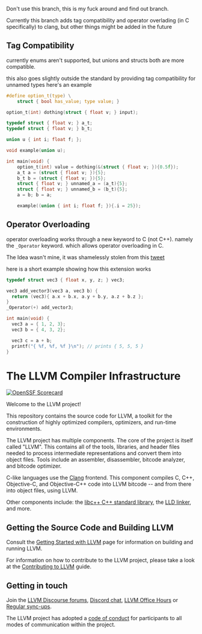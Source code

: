 Don't use this branch, this is my fuck around and find out branch.

Currently this branch adds tag compatibility and operator overlading (in C specifically) to clang,
but other things might be added in the future

## Tag Compatibility
currently enums aren't supported, but unions and structs both are more compatible.

this also goes slightly outside the standard by providing tag compatibility for unnamed types
here's an example 

```c
#define option_t(type) \
    struct { bool has_value; type value; }

option_t(int) dothing(struct { float v; } input);

typedef struct { float v; } a_t;
typedef struct { float v; } b_t;

union u { int i; float f; };

void example(union u);

int main(void) {
    option_t(int) value = dothing(&(struct { float v; }){0.5f});
    a_t a = (struct { float v; }){5};
    b_t b = (struct { float v; }){5};
    struct { float v; } unnamed_a = (a_t){5};
    struct { float v; } unnamed_b = (b_t){5};
    a = b; b = a;

    example((union { int i; float f; }){.i = 25});
```
## Operator Overloading

operator overloading works through a new keyword to C (not C++). namely the `_Operator` keyword. which allows operator overloading in C. 

The Idea wasn't mine, it was shamelessly stolen from this [tweet](https://twitter.com/__phantomderp/status/1553407797613760513)

here is a short example showing how this extension works
```c
typedef struct vec3 { float x, y, z; } vec3;

vec3 add_vector3(vec3 a, vec3 b) {
  return (vec3){ a.x + b.x, a.y + b.y, a.z + b.z };
}
_Operator(+) add_vector3;

int main(void) {
  vec3 a = { 1, 2, 3};
  vec3 b = { 4, 3, 2};

  vec3 c = a + b;
  printf("{ %f, %f, %f }\n"); // prints { 5, 5, 5 }
}
```

# The LLVM Compiler Infrastructure

[![OpenSSF Scorecard](https://api.securityscorecards.dev/projects/github.com/llvm/llvm-project/badge)](https://securityscorecards.dev/viewer/?uri=github.com/llvm/llvm-project)

Welcome to the LLVM project!

This repository contains the source code for LLVM, a toolkit for the
construction of highly optimized compilers, optimizers, and run-time
environments.

The LLVM project has multiple components. The core of the project is
itself called "LLVM". This contains all of the tools, libraries, and header
files needed to process intermediate representations and convert them into
object files. Tools include an assembler, disassembler, bitcode analyzer, and
bitcode optimizer.

C-like languages use the [Clang](http://clang.llvm.org/) frontend. This
component compiles C, C++, Objective-C, and Objective-C++ code into LLVM bitcode
-- and from there into object files, using LLVM.

Other components include:
the [libc++ C++ standard library](https://libcxx.llvm.org),
the [LLD linker](https://lld.llvm.org), and more.

## Getting the Source Code and Building LLVM

Consult the
[Getting Started with LLVM](https://llvm.org/docs/GettingStarted.html#getting-the-source-code-and-building-llvm)
page for information on building and running LLVM.

For information on how to contribute to the LLVM project, please take a look at
the [Contributing to LLVM](https://llvm.org/docs/Contributing.html) guide.

## Getting in touch

Join the [LLVM Discourse forums](https://discourse.llvm.org/), [Discord
chat](https://discord.gg/xS7Z362),
[LLVM Office Hours](https://llvm.org/docs/GettingInvolved.html#office-hours) or
[Regular sync-ups](https://llvm.org/docs/GettingInvolved.html#online-sync-ups).

The LLVM project has adopted a [code of conduct](https://llvm.org/docs/CodeOfConduct.html) for
participants to all modes of communication within the project.
